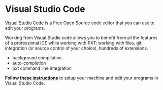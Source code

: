 # Visual Studio Code

[Visual Studio Code](https://code.visualstudio.com) is a Free Open Source code editor that you can use to edit your programs.

Working from Visual Studio code allows you to benefit from all the features
of a professional IDE while working with PXT: working with files, 
git integration (or source control of your choice), hundreds of extensions.

* background compilation
* auto-completion
* pxt command line integration

**Follow [these instructions](https://makecode.com/cli)** to setup your machine and edit your programs in Visual Studio Code.



